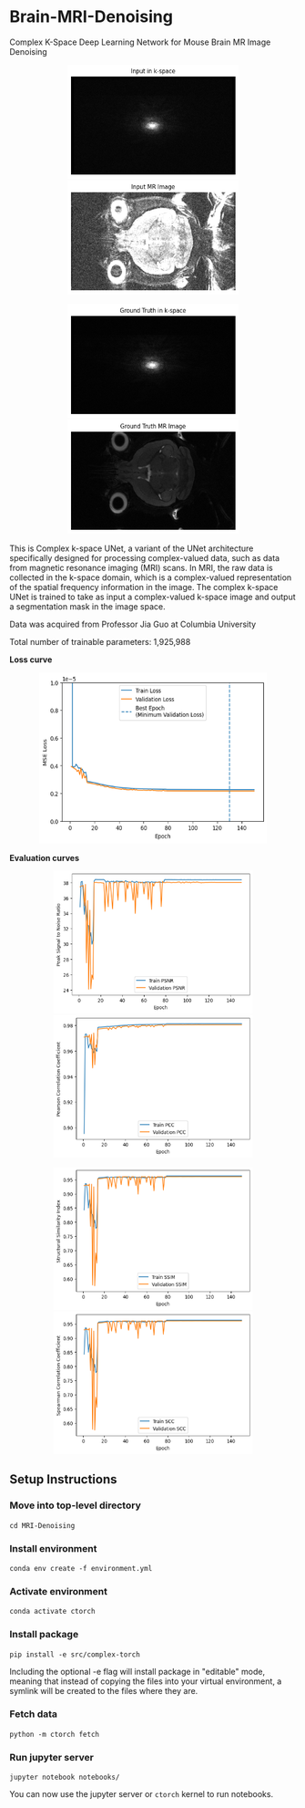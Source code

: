# Brain-MRI-Denoising

Complex K-Space Deep Learning Network for Mouse Brain MR Image Denoising

<p align="center">
  <img src="/notebooks/images/input_kspace.png" width="300" height="200" />
  <img src="/notebooks/images/input_mri.png" width="300" height="200" />
</p>

<p align="center">
  <img src="/notebooks/images/target_kspace.png" width="300" height="200" />
  <img src="/notebooks/images/target_mri.png" width="300" height="200" />
</p>

This is Complex k-space UNet, a variant of the UNet architecture specifically designed for processing complex-valued data, such as data from magnetic resonance imaging (MRI) scans. In MRI, the raw data is collected in the k-space domain, which is a complex-valued representation of the spatial frequency information in the image. The complex k-space UNet is trained to take as input a complex-valued k-space image and output a segmentation mask in the image space.

Data was acquired from Professor Jia Guo at Columbia University

Total number of trainable parameters: 1,925,988

**Loss curve**

<p align="center">
  <img src="/notebooks/images/loss_curve.png" width="400" height="300" />
</p>

**Evaluation curves**

<p align="center">
  <img src="/notebooks/images/psnr_curve.png" width="350" height="250" />
    <img src="/notebooks/images/pcc_curve.png" width="350" height="250" />
</p>

<p align="center">
  <img src="/notebooks/images/ssim_curve.png" width="350" height="250" />
  <img src="/notebooks/images/scc_curve.png" width="350" height="250" />
</p>



## Setup Instructions

### Move into top-level directory
```
cd MRI-Denoising
```

### Install environment
```
conda env create -f environment.yml
```

### Activate environment
```
conda activate ctorch
```

### Install package
```
pip install -e src/complex-torch
```
Including the optional -e flag will install package in "editable" mode, meaning that instead of copying the files into your virtual environment, a symlink will be created to the files where they are.

### Fetch data
```
python -m ctorch fetch
```

### Run jupyter server
```
jupyter notebook notebooks/
```

You can now use the jupyter server or `ctorch` kernel to run notebooks.
